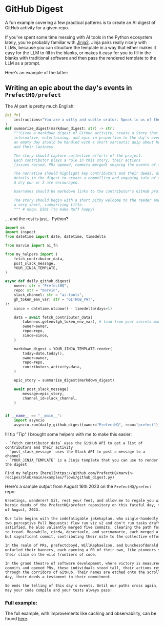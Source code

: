 # GitHub Digest

A fun example covering a few practical patterns is to create an AI digest of GitHub activity for a given repo.

If you've spent some time messing with AI tools in the Python ecosystem lately, you're probably familiar with [Jinja2](https://jinja.palletsprojects.com/en/3.1.x/). Jinja pairs really nicely with LLMs, because you can structure the template in a way that either makes it easy for the LLM to fill in the blanks, or makes it easy for you to fill in the blanks with traditional software and then pass the rendered template to the LLM as a prompt.

Here's an example of the latter:

## Writing an epic about the day's events in `PrefectHQ/prefect`

The AI part is pretty much English:

```python
@ai_fn(
    instructions="You are a witty and subtle orator. Speak to us of the day's events."
)
def summarize_digest(markdown_digest: str) -> str:
    """Given a markdown digest of GitHub activity, create a Story that is
    informative, entertaining, and epic in proportion to the day's events -
    an empty day should be handled with a short sarcastic quip about humans
    and their laziness.

    The story should capture collective efforts of the project.
    Each contributor plays a role in this story, their actions
    (issues raised, PRs opened, commits merged) shaping the events of the day.

    The narrative should highlight key contributors and their deeds, drawing upon the
    details in the digest to create a compelling and engaging tale of the day's events.
    A dry pun or 2 are encouraged.

    Usernames should be markdown links to the contributor's GitHub profile.

    The story should begin with a short pithy welcome to the reader and have
    a very short, summarizing title.
    """ # noqa: E501 (to make Ruff happy)
```

... and the rest is just... Python?

```python
import os
import inspect
from datetime import date, datetime, timedelta

from marvin import ai_fn

from my_helpers import (
    fetch_contributor_data,
    post_slack_message,
    YOUR_JINJA_TEMPLATE,
)

async def daily_github_digest(
    owner: str = "PrefectHQ",
    repo: str = "marvin",
    slack_channel: str = "ai-tools",
    gh_token_env_var: str = "GITHUB_PAT",
):
    since = datetime.utcnow() - timedelta(days=1)

    data = await fetch_contributor_data(
        token=os.getenv(gh_token_env_var), # load from your secrets manager
        owner=owner,
        repo=repo,
        since=since,
    )

    markdown_digest = YOUR_JINJA_TEMPLATE.render(
        today=date.today(),
        owner=owner,
        repo=repo,
        contributors_activity=data,
    )

    epic_story = summarize_digest(markdown_digest)

    await post_slack_message(
        message=epic_story,
        channel_id=slack_channel,
    )


if __name__ == "__main__":
    import asyncio
    asyncio.run(daily_github_digest(owner="PrefectHQ", repo="prefect"))
```

!!! tip "Tip"
    I brought some helpers with me to make this easier:

    - `fetch_contributor_data` uses the GitHub API to get a list of contributors and their activity
    - `post_slack_message` uses the Slack API to post a message to a channel
    - `YOUR_JINJA_TEMPLATE` is a Jinja template that you can use to render the digest

    Find my helpers [here](https://github.com/PrefectHQ/marvin-recipes/blob/main/examples/flows/github_digest.py)

Here's a sample output from August 16th 2023 on the `PrefectHQ/prefect` repo:
```markdown
Greetings, wanderer! Sit, rest your feet, and allow me to regale you with the
heroic deeds of the PrefectHQ/prefect repository on this fateful day, the 16th
of August, 2023.

Our tale begins with the indefatigable jakekaplan, who single-handedly opened 
two perceptive Pull Requests: flow run viz v2 and don't run tasks draft-. Not
satisfied, he also valiantly merged five commits, clearing the path for others
to tread. Meanwhile, cicdw, desertaxle, and serinamarie, each merged a single,
but significant commit, contributing their mite to the collective effort.

In the realm of PRs, prefectcboyd, WillRaphaelson, and bunchesofdonald all 
unfurled their banners, each opening a PR of their own, like pioneers staking
their claim on the wild frontiers of code.

In the grand theatre of software development, where victory is measured in merged
commits and opened PRs, these individuals stood tall, their actions resonating 
through the corridors of GitHub. Their names are etched onto the scroll of this 
day, their deeds a testament to their commitment.

So ends the telling of this day's events. Until our paths cross again, wanderer, 
may your code compile and your tests always pass!
```

### Full example:

The full example, with improvements like caching and observability, can be found [here](https://github.com/PrefectHQ/marvin-recipes/blob/main/examples/flows/github_digest.py).
